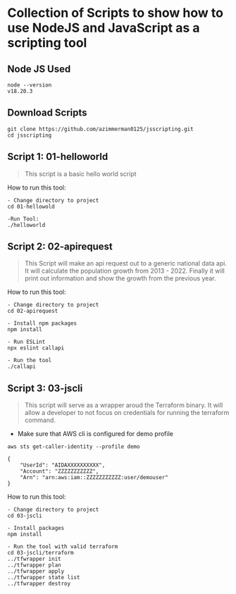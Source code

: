 # Collection of Scripts to show how to use NodeJS and JavaScript as a scripting tool

## Node JS Used
```
node --version
v18.20.3
```

## Download Scripts
```
git clone https://github.com/azimmerman0125/jsscripting.git
cd jsscripting
```


## Script 1: 01-helloworld
> This script is a basic hello world script

How to run this tool:
```
- Change directory to project
cd 01-hellowold

-Run Tool:
./helloworld

``` 

## Script 2: 02-apirequest
> This Script will make an api request out to a generic national data api.  It will calculate the population growth from 2013 - 2022.  Finally it will print out information and show the growth from the previous year.

How to run this tool:
```
- Change directory to project
cd 02-apirequest

- Install npm packages
npm install

- Run ESLint
npx eslint callapi

- Run the tool
./callapi
```


## Script 3: 03-jscli
> This script will serve as a wrapper aroud the Terraform binary.  It will allow a developer to not focus on credentials for running the terraform command.


- Make sure that AWS cli is configured for demo profile
```
aws sts get-caller-identity --profile demo

{
    "UserId": "AIDAXXXXXXXXXX",
    "Account": "ZZZZZZZZZZZ",
    "Arn": "arn:aws:iam::ZZZZZZZZZZZ:user/demouser"
}
```


How to run this tool:
```
- Change directory to project
cd 03-jscli

- Install packages
npm install

- Run the tool with valid terraform
cd 03-jscli/terraform
../tfwrapper init
../tfwrapper plan
../tfwrapper apply
../tfwrapper state list
../tfwrapper destroy